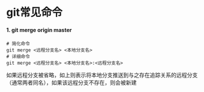 # git常见命令

#### 1. git  merge origin master

```shell
# 简化命令
git merge <远程分支名> <本地分支名>
# 详细命令
git merge <远程分支名> <本地分支名>:<远程分支名>
```

如果远程分支被省略，如上则表示将本地分支推送到与之存在追踪关系的远程分支（通常两者同名），如果该远程分支不存在，则会被新建



